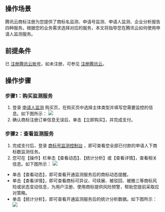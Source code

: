 ## 操作场景
腾讯云商标注册为您提供了商标名监测、申请号监测、申请人监测、企业分析报告四种服务。根据您的业务需求选择对应的服务，本文将指导您在腾讯云如何使用申请人监测服务。


## 前提条件
已 [注册腾讯云账号](https://cloud.tencent.com/register?s_url=https%3A%2F%2Fcloud.tencent.com%2F)，如未注册，可参见 [注册腾讯云](https://cloud.tencent.com/document/product/378/17985)。

## 操作步骤
### 步骤1：购买监测服务
1. 登录 [申请人监测](https://buy.cloud.tencent.com/monitoring/applicant) 购买页，在购买页中选择主体类型并填写您需要监控的信息。如下图所示：
![](https://main.qcloudimg.com/raw/b80aa4dcc37c40ae4d2e20836b5a2546.png)
2. 确认商标注册订单信息无误后，单击【立即购买】，并完成支付。


### 步骤2：查看监测服务
1. 完成支付后，登录 [商标号监测控制台](https://console.cloud.tencent.com/tmr/monitor/number) ，即可查看您全部已付款的申请人下商标数监测任务。
2. 您可在【操作】栏单击【查看动态】、【统计分析】或【查看详情】，查看相关信息。如下图所示：
![](https://main.qcloudimg.com/raw/c300ccf6253a8bbc9a092c2fcee6b3c2.png)
 - 单击【查看动态】，即可查看开通监测服务后的商标动态提醒。
 - 单击【查看详情】，即可查看商标可异议、可续展、被驳回、被撤三等商标风险或状态变动信息，为用户注册、使用商标提供风险预警，帮助您提前采取应对策略。
 - 单击【统计分析】，即可查看开通监测服务后的统计分析数据。如下图所示：
![](https://main.qcloudimg.com/raw/9d3c7b9132f4d3d32f3792c5d987db6d.png)






